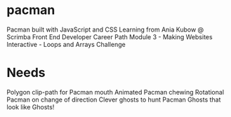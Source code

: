 # pacman
Pacman built with JavaScript and CSS
Learning from Ania Kubow @ Scrimba
Front End Developer Career Path Module 3 - Making Websites Interactive - Loops and Arrays Challenge

# Needs
Polygon clip-path for Pacman mouth
Animated Pacman chewing
Rotational Pacman on change of direction
Clever ghosts to hunt Pacman
Ghosts that look like Ghosts!
